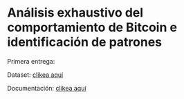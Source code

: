 # Análisis exhaustivo del comportamiento de Bitcoin e identificación de patrones
Primera entrega:

Dataset: [clikea aquí](https://github.com/chumagram/activos_financieros/blob/main/dataset_Bitcoin.csv)

Documentación: [clikea aquí](https://github.com/chumagram/activos_financieros/blob/main/Primera%20entrega%20-%20Gonzalo%20Gramajo.pdf)
